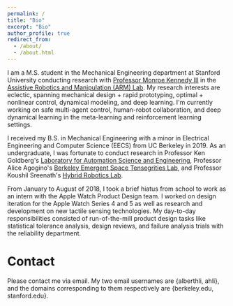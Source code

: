 ```yaml
---
permalink: /
title: "Bio"
excerpt: "Bio"
author_profile: true
redirect_from:
  - /about/
  - /about.html
---
```


I am a M.S. student in the Mechanical Engineering department at Stanford University conducting research with [Professor Monroe Kennedy III](https://monroekennedy3.com/) in the [Assistive Robotics and Manipulation (ARM) Lab](https://arm.stanford.edu/). My research interests are eclectic, spanning mechanical design + rapid prototyping, optimal + nonlinear control, dynamical modeling, and deep learning. I'm currently working on safe multi-agent control, human-robot collaboration, and deep dynamical learning in the meta-learning and reinforcement learning settings.

I received my B.S. in Mechanical Engineering with a minor in Electrical Engineering and Computer Science (EECS) from UC Berkeley in 2019. As an undergraduate, I was fortunate to conduct research in Professor Ken Goldberg's [Laboratory for Automation Science and Engineering](http://autolab.berkeley.edu/), Professor Alice Agogino's [Berkeley Emergent Space Tensegrities Lab](https://best.berkeley.edu/), and Professor Koushil Sreenath's [Hybrid Robotics Lab](https://hybrid-robotics.berkeley.edu/).

From January to August of 2018, I took a brief hiatus from school to work as an intern with the Apple Watch Product Design team. I worked on design iteration for the Apple Watch Series 4 and 5 as well as research and development on new tactile sensing technologies. My day-to-day responsibilities consisted of run-of-the-mill product design tasks like statistical tolerance analysis, design reviews, and failure analysis trials with the reliability department.

# Contact
Please contact me via email. My two email usernames are {alberthli, ahli}, and the domains corresponding to them respectively are {berkeley.edu, stanford.edu}.
